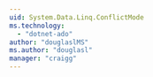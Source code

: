 ```yaml
---
uid: System.Data.Linq.ConflictMode
ms.technology: 
  - "dotnet-ado"
author: "douglaslMS"
ms.author: "douglasl"
manager: "craigg"
---
```

